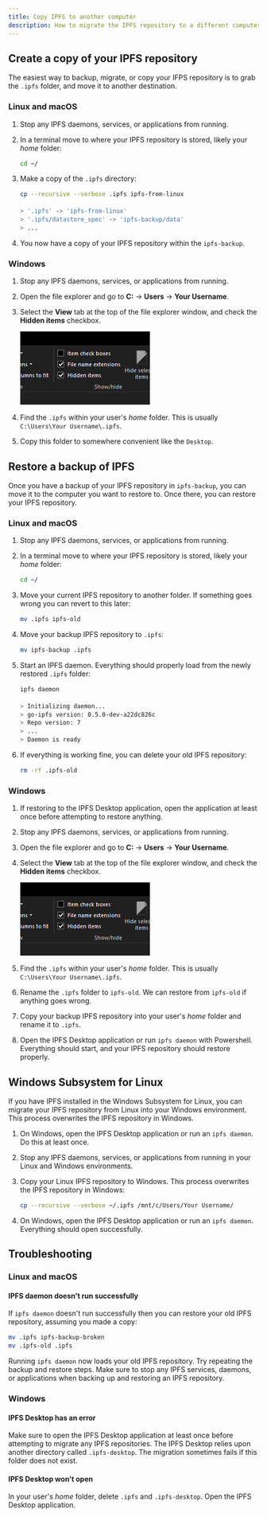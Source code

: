 ```yaml
---
title: Copy IPFS to another computer
description: How to migrate the IPFS repository to a different computer. This process is cross-platform, meaning you can copy IPFS from Windows to Unix and back.
---
```


## Create a copy of your IPFS repository

The easiest way to backup, migrate, or copy your IFPS repository is to grab the `.ipfs` folder, and move it to another destination.

### Linux and macOS

1. Stop any IPFS daemons, services, or applications from running.
1. In a terminal move to where your IPFS repository is stored, likely your _home_ folder:

    ```bash
    cd ~/
    ```

1. Make a copy of the `.ipfs` directory:

    ```bash
    cp --recursive --verbose .ipfs ipfs-from-linux

    > '.ipfs' -> 'ipfs-from-linux'
    > '.ipfs/datastore_spec' -> 'ipfs-backup/data'
    > ...
    ```

1. You now have a copy of your IPFS repository within the `ipfs-backup`.

### Windows

1. Stop any IPFS daemons, services, or applications from running.
1. Open the file explorer and go to **C:** → **Users** → **Your Username**.
1. Select the **View** tab at the top of the file explorer window, and check the **Hidden items** checkbox.

    ![The Hidden Items option in Windows File Explorer checked.](copy-ipfs-to-computer/images/hidden-items-checkbox.png)

1. Find the `.ipfs` within your user's _home_ folder. This is usually `C:\Users\Your Username\.ipfs`.
1. Copy this folder to somewhere convenient like the `Desktop`.

## Restore a backup of IPFS

Once you have a backup of your IPFS repository in `ipfs-backup`, you can move it to the computer you want to restore to. Once there, you can restore your IPFS repository.

### Linux and macOS

1. Stop any IPFS daemons, services, or applications from running.
1. In a terminal move to where your IPFS repository is stored, likely your _home_ folder:

    ```bash
    cd ~/
    ```

1. Move your current IPFS repository to another folder. If something goes wrong you can revert to this later:

    ```bash
    mv .ipfs ipfs-old
    ```

1. Move your backup IPFS repository to `.ipfs`:

    ```bash
    mv ipfs-backup .ipfs
    ```

1. Start an IPFS daemon. Everything should properly load from the newly restored `.ipfs` folder:

    ```bash
    ipfs daemon

    > Initializing daemon...
    > go-ipfs version: 0.5.0-dev-a22dc826c
    > Repo version: 7
    > ...
    > Daemon is ready
    ```

1. If everything is working fine, you can delete your old IPFS repository:

    ```bash
    rm -rf .ipfs-old
    ```

### Windows

1. If restoring to the IPFS Desktop application, open the application at least once before attempting to restore anything.
1. Stop any IPFS daemons, services, or applications from running.
1. Open the file explorer and go to **C:** → **Users** → **Your Username**.
1. Select the **View** tab at the top of the file explorer window, and check the **Hidden items** checkbox.

    ![The Hidden Items option in Windows File Explorer checked.](copy-ipfs-to-computer/images/hidden-items-checkbox.png)

1. Find the `.ipfs` within your user's _home_ folder. This is usually `C:\Users\Your Username\.ipfs`.
1. Rename the `.ipfs` folder to `ipfs-old`. We can restore from `ipfs-old` if anything goes wrong.
1. Copy your backup IPFS repository into your user's _home_ folder and rename it to `.ipfs`.
1. Open the IPFS Desktop application or run `ipfs daemon` with Powershell. Everything should start, and your IPFS repository should restore properly.

## Windows Subsystem for Linux

If you have IPFS installed in the Windows Subsystem for Linux, you can migrate your IPFS repository from Linux into your Windows environment. This process overwrites the IPFS repository in Windows.

1. On Windows, open the IPFS Desktop application or run an `ipfs daemon`. Do this at least once.
1. Stop any IPFS daemons, services, or applications from running in your Linux and Windows environments.
1. Copy your Linux IPFS repository to Windows. This process overwrites the IPFS repository in Windows:

    ```bash
    cp --recursive --verbose ~/.ipfs /mnt/c/Users/Your Username/
    ```

1. On Windows, open the IPFS Desktop application or run an `ipfs daemon`. Everything should open successfully.

## Troubleshooting

### Linux and macOS

#### IPFS daemon doesn't run successfully

If `ipfs daemon` doesn't run successfully then you can restore your old IPFS repository, assuming you made a copy:

```bash
mv .ipfs ipfs-backup-broken
mv .ipfs-old .ipfs
```

Running `ipfs daemon` now loads your old IPFS repository. Try repeating the backup and restore steps. Make sure to stop any IPFS services, daemons, or applications when backing up and restoring an IPFS repository.

### Windows

#### IPFS Desktop has an error

Make sure to open the IPFS Desktop application at least once before attempting to migrate any IPFS repositories. The IPFS Desktop relies upon another directory called `.ipfs-desktop`. The migration sometimes fails if this folder does not exist.

#### IPFS Desktop won't open

In your user's _home_ folder, delete `.ipfs` and `.ipfs-desktop`. Open the IPFS Desktop application.
